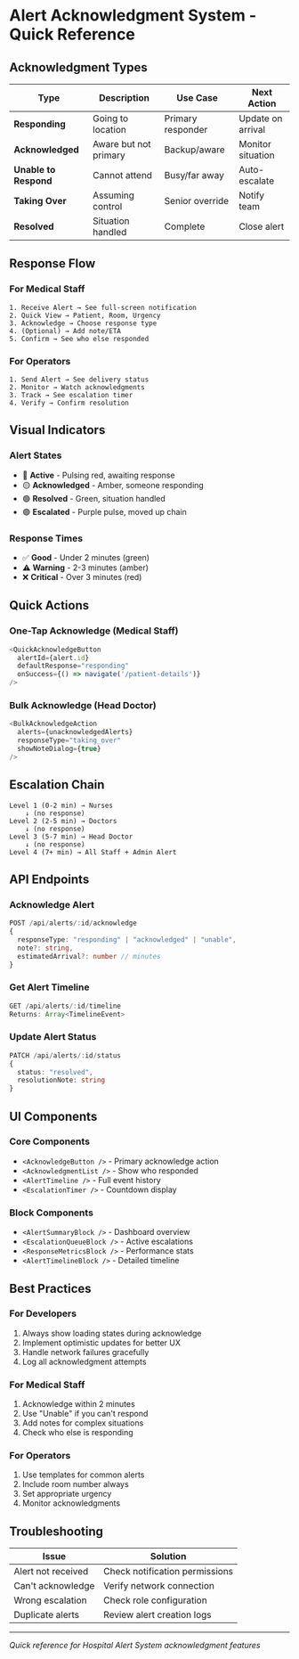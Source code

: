 # Alert Acknowledgment System - Quick Reference

## Acknowledgment Types

| Type | Description | Use Case | Next Action |
|------|-------------|----------|-------------|
| **Responding** | Going to location | Primary responder | Update on arrival |
| **Acknowledged** | Aware but not primary | Backup/aware | Monitor situation |
| **Unable to Respond** | Cannot attend | Busy/far away | Auto-escalate |
| **Taking Over** | Assuming control | Senior override | Notify team |
| **Resolved** | Situation handled | Complete | Close alert |

## Response Flow

### For Medical Staff
```
1. Receive Alert → See full-screen notification
2. Quick View → Patient, Room, Urgency
3. Acknowledge → Choose response type
4. (Optional) → Add note/ETA
5. Confirm → See who else responded
```

### For Operators
```
1. Send Alert → See delivery status
2. Monitor → Watch acknowledgments
3. Track → See escalation timer
4. Verify → Confirm resolution
```

## Visual Indicators

### Alert States
- 🔴 **Active** - Pulsing red, awaiting response
- 🟡 **Acknowledged** - Amber, someone responding
- 🟢 **Resolved** - Green, situation handled
- 🟣 **Escalated** - Purple pulse, moved up chain

### Response Times
- ✅ **Good** - Under 2 minutes (green)
- ⚠️ **Warning** - 2-3 minutes (amber)
- ❌ **Critical** - Over 3 minutes (red)

## Quick Actions

### One-Tap Acknowledge (Medical Staff)
```typescript
<QuickAcknowledgeButton
  alertId={alert.id}
  defaultResponse="responding"
  onSuccess={() => navigate('/patient-details')}
/>
```

### Bulk Acknowledge (Head Doctor)
```typescript
<BulkAcknowledgeAction
  alerts={unacknowledgedAlerts}
  responseType="taking_over"
  showNoteDialog={true}
/>
```

## Escalation Chain

```
Level 1 (0-2 min) → Nurses
    ↓ (no response)
Level 2 (2-5 min) → Doctors  
    ↓ (no response)
Level 3 (5-7 min) → Head Doctor
    ↓ (no response)
Level 4 (7+ min) → All Staff + Admin Alert
```

## API Endpoints

### Acknowledge Alert
```typescript
POST /api/alerts/:id/acknowledge
{
  responseType: "responding" | "acknowledged" | "unable",
  note?: string,
  estimatedArrival?: number // minutes
}
```

### Get Alert Timeline
```typescript
GET /api/alerts/:id/timeline
Returns: Array<TimelineEvent>
```

### Update Alert Status
```typescript
PATCH /api/alerts/:id/status
{
  status: "resolved",
  resolutionNote: string
}
```

## UI Components

### Core Components
- `<AcknowledgeButton />` - Primary acknowledge action
- `<AcknowledgmentList />` - Show who responded
- `<AlertTimeline />` - Full event history
- `<EscalationTimer />` - Countdown display

### Block Components
- `<AlertSummaryBlock />` - Dashboard overview
- `<EscalationQueueBlock />` - Active escalations
- `<ResponseMetricsBlock />` - Performance stats
- `<AlertTimelineBlock />` - Detailed timeline

## Best Practices

### For Developers
1. Always show loading states during acknowledge
2. Implement optimistic updates for better UX
3. Handle network failures gracefully
4. Log all acknowledgment attempts

### For Medical Staff
1. Acknowledge within 2 minutes
2. Use "Unable" if you can't respond
3. Add notes for complex situations
4. Check who else is responding

### For Operators
1. Use templates for common alerts
2. Include room number always
3. Set appropriate urgency
4. Monitor acknowledgments

## Troubleshooting

| Issue | Solution |
|-------|----------|
| Alert not received | Check notification permissions |
| Can't acknowledge | Verify network connection |
| Wrong escalation | Check role configuration |
| Duplicate alerts | Review alert creation logs |

---

*Quick reference for Hospital Alert System acknowledgment features*